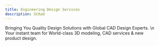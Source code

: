 ```yaml
---
title: Engineering Design Services 
description: SCKad
---
```


Bringing You Quality Design Solutions with Global CAD Design Experts.
\n Your instant team for World-class 3D modeling, CAD services & new product design.
